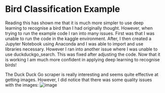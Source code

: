 # Bird Classification Example

Reading this has shown me that it is much more simpler to use deep learning to recognise a bird than I had originally thought. However, when trying to run the example code I ran into many issues. First was that I was unable to run the code in the kaggle environment. After, I then created a Jupyter Notebook using Anaconda and I was able to import and use libraries necessary. However I ran into another issue where I was unable to use duckduckgo_search. This was fixed after adjusting the code. Now that it is working I am much more confident in applying deep learning to recognise birds!

The Duck Duck Go scraper is really interesting and seems quite effective at getting images. However, I did notice that there was some quality issues with the images:
![image](https://github.com/Benjamin-Guy/Benjamin-Guy.github.io/assets/132412391/117bda93-2361-4634-8b0d-ef4fc6f297de)
